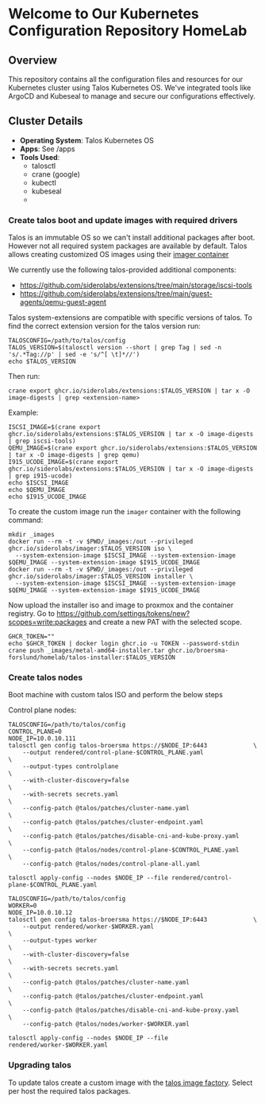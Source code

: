 # Welcome to Our Kubernetes Configuration Repository HomeLab

## Overview

This repository contains all the configuration files and resources for our Kubernetes cluster using Talos Kubernetes OS. We've integrated tools like ArgoCD and Kubeseal to manage and secure our configurations effectively.

## Cluster Details

- **Operating System**: Talos Kubernetes OS
- **Apps**: See /apps
- **Tools Used**:
  - talosctl
  - crane (google)
  - kubectl
  - kubeseal
  - 

### Create talos boot and update images with required drivers

Talos is an immutable OS so we can't install additional packages after boot. However not all required system packages are available by default.
Talos allows creating customized OS images using their [imager container](https://www.talos.dev/v1.5/talos-guides/install/boot-assets/)

We currently use the following talos-provided additional components:
- https://github.com/siderolabs/extensions/tree/main/storage/iscsi-tools
- https://github.com/siderolabs/extensions/tree/main/guest-agents/qemu-guest-agent

Talos system-extensions are compatible with specific versions of talos. To find the correct extension version for the talos version run:

```
TALOSCONFIG=/path/to/talos/config
TALOS_VERSION=$(talosctl version --short | grep Tag | sed -n 's/.*Tag://p' | sed -e 's/^[ \t]*//')
echo $TALOS_VERSION
```

Then run:

```
crane export ghcr.io/siderolabs/extensions:$TALOS_VERSION | tar x -O image-digests | grep <extension-name>
```

Example:

```
ISCSI_IMAGE=$(crane export ghcr.io/siderolabs/extensions:$TALOS_VERSION | tar x -O image-digests | grep iscsi-tools)
QEMU_IMAGE=$(crane export ghcr.io/siderolabs/extensions:$TALOS_VERSION | tar x -O image-digests | grep qemu)
I915_UCODE_IMAGE=$(crane export ghcr.io/siderolabs/extensions:$TALOS_VERSION | tar x -O image-digests | grep i915-ucode)
echo $ISCSI_IMAGE
echo $QEMU_IMAGE
echo $I915_UCODE_IMAGE
```

To create the custom image run the `imager` container with the following command:

```
mkdir _images
docker run --rm -t -v $PWD/_images:/out --privileged ghcr.io/siderolabs/imager:$TALOS_VERSION iso \
  --system-extension-image $ISCSI_IMAGE --system-extension-image $QEMU_IMAGE --system-extension-image $I915_UCODE_IMAGE
docker run --rm -t -v $PWD/_images:/out --privileged ghcr.io/siderolabs/imager:$TALOS_VERSION installer \
  --system-extension-image $ISCSI_IMAGE --system-extension-image $QEMU_IMAGE --system-extension-image $I915_UCODE_IMAGE
```

Now upload the installer iso and image to proxmox and the container registry. Go to https://github.com/settings/tokens/new?scopes=write:packages and create a new PAT with the selected scope.

```
GHCR_TOKEN=""
echo $GHCR_TOKEN | docker login ghcr.io -u TOKEN --password-stdin
crane push _images/metal-amd64-installer.tar ghcr.io/broersma-forslund/homelab/talos-installer:$TALOS_VERSION
```

### Create talos nodes

Boot machine with custom talos ISO and perform the below steps

Control plane nodes:

```
TALOSCONFIG=/path/to/talos/config
CONTROL_PLANE=0
NODE_IP=10.0.10.111
talosctl gen config talos-broersma https://$NODE_IP:6443             \
    --output rendered/control-plane-$CONTROL_PLANE.yaml                 \
    --output-types controlplane                                         \
    --with-cluster-discovery=false                                      \
    --with-secrets secrets.yaml                                         \
    --config-patch @talos/patches/cluster-name.yaml                     \
    --config-patch @talos/patches/cluster-endpoint.yaml                 \
    --config-patch @talos/patches/disable-cni-and-kube-proxy.yaml       \
    --config-patch @talos/nodes/control-plane-$CONTROL_PLANE.yaml       \
    --config-patch @talos/nodes/control-plane-all.yaml
```

`talosctl apply-config --nodes $NODE_IP --file rendered/control-plane-$CONTROL_PLANE.yaml`

```
TALOSCONFIG=/path/to/talos/config
WORKER=0
NODE_IP=10.0.10.12
talosctl gen config talos-broersma https://$NODE_IP:6443             \
    --output rendered/worker-$WORKER.yaml                               \
    --output-types worker                                               \
    --with-cluster-discovery=false                                      \
    --with-secrets secrets.yaml                                         \
    --config-patch @talos/patches/cluster-name.yaml                     \
    --config-patch @talos/patches/cluster-endpoint.yaml                 \
    --config-patch @talos/patches/disable-cni-and-kube-proxy.yaml       \
    --config-patch @talos/nodes/worker-$WORKER.yaml
```

`talosctl apply-config --nodes $NODE_IP --file rendered/worker-$WORKER.yaml`

### Upgrading talos

To update talos create a custom image with the [talos image factory](https://factory.talos.dev/).
Select per host the required talos packages.
